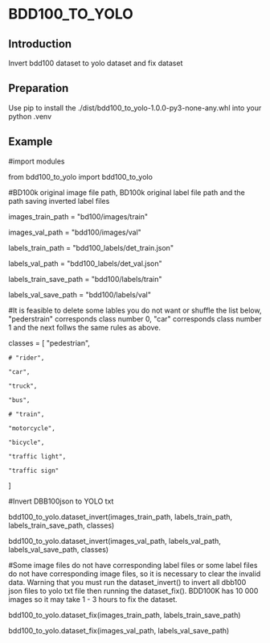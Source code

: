 # BDD100_TO_YOLO
## Introduction
Invert bdd100 dataset to yolo dataset and fix dataset
## Preparation
Use pip to install the ./dist/bdd100_to_yolo-1.0.0-py3-none-any.whl into your python .venv
## Example
#import modules

from bdd100_to_yolo import bdd100_to_yolo

#BD100k original image file path, BD100k original label file path and the path saving inverted label files

images_train_path = "bd100/images/train"

images_val_path = "bdd100/images/val"

labels_train_path = "bdd100_labels/det_train.json"

labels_val_path = "bdd100_labels/det_val.json"

labels_train_save_path = "bdd100/labels/train"

labels_val_save_path = "bdd100/labels/val"

#It is feasible to delete some lables you do not want or shuffle the list below, "pederstrain" corresponds class number 0, "car" corresponds class number 1 and the next follws the same rules as above.

classes = [
    "pedestrian",  
    
    # "rider",
    
    "car",
    
    "truck",
    
    "bus",
    
    # "train",
    
    "motorcycle",
    
    "bicycle",
    
    "traffic light",
    
    "traffic sign"
]

#Invert DBB100json to YOLO txt

bdd100_to_yolo.dataset_invert(images_train_path, labels_train_path, labels_train_save_path, classes)

bdd100_to_yolo.dataset_invert(images_val_path, labels_val_path, labels_val_save_path, classes)

#Some image files do not have corresponding label files or some label files do not have corresponding image files, so it is necessary to clear the invalid data. Warning that you must run the dataset_invert() to invert all dbb100 json files to yolo txt file then running the dataset_fix(). BDD100K has 10 000 images so it may take 1 - 3 hours to fix the dataset.

bdd100_to_yolo.dataset_fix(images_train_path, labels_train_save_path)

bdd100_to_yolo.dataset_fix(images_val_path, labels_val_save_path)
